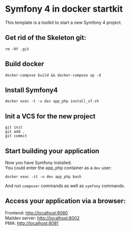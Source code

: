 # Symfony 4 in docker startkit

This template is a toolkit to start a new Symfony 4 project.

## Get rid of the Skeleton git:

    rm -Rf .git

## Build docker

    docker-compose build && docker-compose up -d
    
## Install Symfony4

    docker exec -t -u dev app_php install_sf.sh

## Init a VCS for the new project

    git init
    git add .
    git commit
    
## Start building your application

Now you have Symfony installed.  
You could enter the app_php container as a `dev` user:
    
    docker exec -it -u dev app_php bash
    
And run `composer` commands as well as `symfony` commands.

## Access your application via a browser:

Frontend: <http://localhost:8080>  
Maildev server: <http://localhost:8002>  
PMA: <http://localhost:8081>
